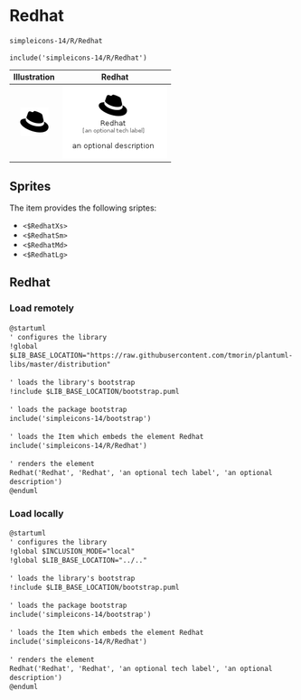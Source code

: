# Redhat


```text
simpleicons-14/R/Redhat
```

```text
include('simpleicons-14/R/Redhat')
```



| Illustration | Redhat |
| :---: | :---: |
| ![illustration for Illustration](../../simpleicons-14/R/Redhat.png) | ![illustration for Redhat](../../simpleicons-14/R/Redhat.Local.png) |



## Sprites
The item provides the following sriptes:

- `<$RedhatXs>`
- `<$RedhatSm>`
- `<$RedhatMd>`
- `<$RedhatLg>`





## Redhat

### Load remotely
```plantuml
@startuml
' configures the library
!global $LIB_BASE_LOCATION="https://raw.githubusercontent.com/tmorin/plantuml-libs/master/distribution"

' loads the library's bootstrap
!include $LIB_BASE_LOCATION/bootstrap.puml

' loads the package bootstrap
include('simpleicons-14/bootstrap')

' loads the Item which embeds the element Redhat
include('simpleicons-14/R/Redhat')

' renders the element
Redhat('Redhat', 'Redhat', 'an optional tech label', 'an optional description')
@enduml
```

### Load locally
```plantuml
@startuml
' configures the library
!global $INCLUSION_MODE="local"
!global $LIB_BASE_LOCATION="../.."

' loads the library's bootstrap
!include $LIB_BASE_LOCATION/bootstrap.puml

' loads the package bootstrap
include('simpleicons-14/bootstrap')

' loads the Item which embeds the element Redhat
include('simpleicons-14/R/Redhat')

' renders the element
Redhat('Redhat', 'Redhat', 'an optional tech label', 'an optional description')
@enduml
```

